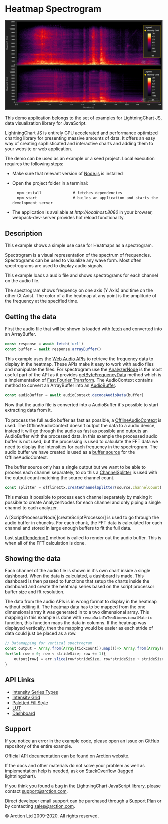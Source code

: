 # Heatmap Spectrogram

![Heatmap Spectrogram](heatmapSpectrogram.png)

This demo application belongs to the set of examples for LightningChart JS, data visualization library for JavaScript.

LightningChart JS is entirely GPU accelerated and performance optimized charting library for presenting massive amounts of data. It offers an easy way of creating sophisticated and interactive charts and adding them to your website or web application.

The demo can be used as an example or a seed project. Local execution requires the following steps:

- Make sure that relevant version of [Node.js](https://nodejs.org/en/download/) is installed
- Open the project folder in a terminal:

        npm install              # fetches dependencies
        npm start                # builds an application and starts the development server

- The application is available at *http://localhost:8080* in your browser, webpack-dev-server provides hot reload functionality.


## Description

This example shows a simple use case for Heatmaps as a spectrogram.

Spectrogram is a visual representation of the spectrum of frequencies. Spectrograms can be used to visualize any wave form. Most often spectrograms are used to display audio signals.

This example loads a audio file and shows spectrograms for each channel on the audio file.

The spectrogram shows frequency on one axis (Y Axis) and time on the other (X Axis). The color of a the heatmap at any point is the amplitude of the frequency at the specified time.

## Getting the data

First the audio file that will be shown is loaded with [fetch][fetch] and converted into an ArrayBuffer.

```js
const response = await fetch('url')
const buffer = await response.arrayBuffer()
```

This example uses the [Web Audio APIs][web-audio-api] to retrieve the frequency data to display in the heatmap. These APIs make it easy to work with audio files and manipulate the files. For spectrogram use the [AnalyzerNode][analyzer-node] is the most useful part of the API as it provides [getByteFrequencyData][getByteFrequencyData] method which is a implementation of [Fast Fourier Transform][fft].
The AudioContext contains method to convert an ArrayBuffer into an [AudioBuffer][AudioBuffer].

```js
const audioBuffer = await audioContext.decodeAudioData(buffer)
```

Now that the audio file is converted into a AudioBuffer it's possible to start extracting data from it.

To process the full audio buffer as fast as possible, a [OfflineAudioContext][OfflineAudioContext] is used. The OfflineAudioContext doesn't output the data to a audio device, instead it will go through the audio as fast as possible and outputs an AudioBuffer with the processed data. In this example the processed audio buffer is not used, but the processing is used to calculate the FFT data we need to display the intensities for each frequency in the spectrogram. The audio buffer we have created is used as a [buffer source][createBufferSource] for the OfflineAudioContext.

The buffer source only has a single output but we want to be able to process each channel separately, to do this a [ChannelSplitter][createChannelSplitter] is used with the output count matching the source channel count.

```js
const splitter = offlineCtx.createChannelSplitter(source.channelCount)
```

This makes it possible to process each channel separately by making it possible to create AnalyzerNodes for each channel and only piping a single channel to each analyzer.

A [ScriptProcessorNode][createScriptProcessor] is used to go through the audio buffer in chuncks. For each chunk, the FFT data is calculated for each channel and stored in large enough buffers to fit the full data.

Last [startRendering()][start-rendering] method is called to render out the audio buffer. This is when all of the FFT calculation is done.

## Showing the data

Each channel of the audio file is shown in it's own chart inside a single dashboard. When the data is calculated, a dashboard is made. This dashboard is then passed to functions that setup the charts inside the dashboard and create the heatmap series based on the script processor buffer size and fft resolution.

The data from the audio APIs is in wrong format to display in the heatmap without editing it. The heatmap data has to be mapped from the one dimensional array it was generated in to a two dimensional array. This mapping in this example is done with `remapDataToTwoDimensionalMatrix` function, this function maps the data in columns. If the heatmap was displayed vertically, then the mapping would be easier as each stride of data could just be placed as a row.

```js
// Datamapping for vertical spectrogram
const output = Array.from(Array(tickCount)).map(()=> Array.from(Array(strideSize)))
for(let row = 0; row < strideSize; row += 1){
    output[row] = arr.slice(row*strideSize, row*strideSize + strideSize)
}
```

[web-audio-api]: https://developer.mozilla.org/en-US/docs/Web/API/Web_Audio_API
[analyzer-node]: https://developer.mozilla.org/en-US/docs/Web/API/AnalyserNode
[getByteFrequencyData]: https://developer.mozilla.org/en-US/docs/Web/API/AnalyserNode/getByteFrequencyData
[fft]: https://en.wikipedia.org/wiki/Fast_Fourier_transform
[fetch]: https://developer.mozilla.org/en-US/docs/Web/API/WindowOrWorkerGlobalScope/fetch
[AudioBuffer]: https://developer.mozilla.org/en-US/docs/Web/API/AudioBuffer
[OfflineAudioContext]: https://developer.mozilla.org/en-US/docs/Web/API/OfflineAudioContext
[createBufferSource]: https://developer.mozilla.org/en-US/docs/Web/API/BaseAudioContext/createBufferSource
[createChannelSplitter]: https://developer.mozilla.org/en-US/docs/Web/API/BaseAudioContext/createChannelSplitter
[createSciptProcessor]: https://developer.mozilla.org/en-US/docs/Web/API/BaseAudioContext/createScriptProcessor
[start-rendering]: https://developer.mozilla.org/en-US/docs/Web/API/OfflineAudioContext/startRendering


## API Links

* [Intensity Series Types]
* [Intensity Grid]
* [Paletted Fill Style]
* [LUT]
* [Dashboard]


## Support

If you notice an error in the example code, please open an issue on [GitHub][0] repository of the entire example.

Official [API documentation][1] can be found on [Arction][2] website.

If the docs and other materials do not solve your problem as well as implementation help is needed, ask on [StackOverflow][3] (tagged lightningchart).

If you think you found a bug in the LightningChart JavaScript library, please contact support@arction.com.

Direct developer email support can be purchased through a [Support Plan][4] or by contacting sales@arction.com.

[0]: https://github.com/Arction/
[1]: https://www.arction.com/lightningchart-js-api-documentation/
[2]: https://www.arction.com
[3]: https://stackoverflow.com/questions/tagged/lightningchart
[4]: https://www.arction.com/support-services/

© Arction Ltd 2009-2020. All rights reserved.


[Intensity Series Types]: https://www.arction.com/lightningchart-js-api-documentation/v3.0.0/globals.html#intensityseriestypes
[Intensity Grid]: https://www.arction.com/lightningchart-js-api-documentation/v3.0.0/classes/intensitygridseries.html
[Paletted Fill Style]: https://www.arction.com/lightningchart-js-api-documentation/v3.0.0/classes/palettedfill.html
[LUT]: https://www.arction.com/lightningchart-js-api-documentation/v3.0.0/classes/lut.html
[Dashboard]: https://www.arction.com/lightningchart-js-api-documentation/v3.0.0/classes/dashboard.html

